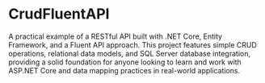 # CrudFluentAPI
 A practical example of a RESTful API built with .NET Core, Entity Framework, and a Fluent API approach. This project features simple CRUD operations, relational data models, and SQL Server database integration, providing a solid foundation for anyone looking to learn and work with ASP.NET Core and data mapping practices in real-world applications.
